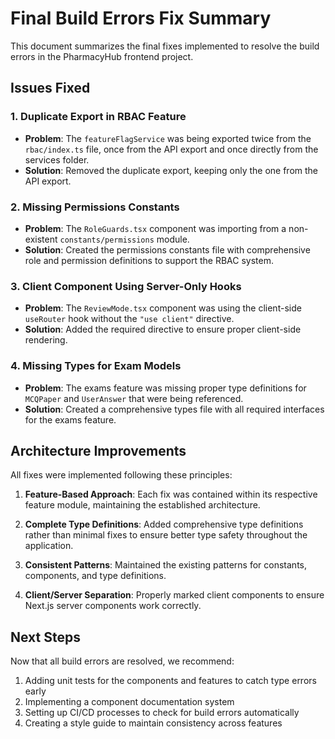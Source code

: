 # Final Build Errors Fix Summary

This document summarizes the final fixes implemented to resolve the build errors in the PharmacyHub frontend project.

## Issues Fixed

### 1. Duplicate Export in RBAC Feature

- **Problem**: The `featureFlagService` was being exported twice from the `rbac/index.ts` file, once from the API export and once directly from the services folder.
- **Solution**: Removed the duplicate export, keeping only the one from the API export.

### 2. Missing Permissions Constants

- **Problem**: The `RoleGuards.tsx` component was importing from a non-existent `constants/permissions` module.
- **Solution**: Created the permissions constants file with comprehensive role and permission definitions to support the RBAC system.

### 3. Client Component Using Server-Only Hooks

- **Problem**: The `ReviewMode.tsx` component was using the client-side `useRouter` hook without the `"use client"` directive.
- **Solution**: Added the required directive to ensure proper client-side rendering.

### 4. Missing Types for Exam Models

- **Problem**: The exams feature was missing proper type definitions for `MCQPaper` and `UserAnswer` that were being referenced.
- **Solution**: Created a comprehensive types file with all required interfaces for the exams feature.

## Architecture Improvements

All fixes were implemented following these principles:

1. **Feature-Based Approach**: Each fix was contained within its respective feature module, maintaining the established architecture.

2. **Complete Type Definitions**: Added comprehensive type definitions rather than minimal fixes to ensure better type safety throughout the application.

3. **Consistent Patterns**: Maintained the existing patterns for constants, components, and type definitions.

4. **Client/Server Separation**: Properly marked client components to ensure Next.js server components work correctly.

## Next Steps

Now that all build errors are resolved, we recommend:

1. Adding unit tests for the components and features to catch type errors early
2. Implementing a component documentation system
3. Setting up CI/CD processes to check for build errors automatically
4. Creating a style guide to maintain consistency across features
